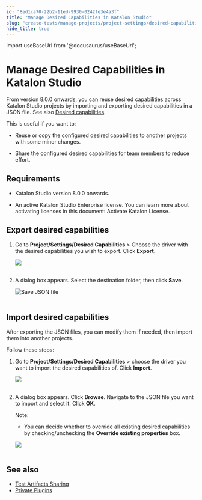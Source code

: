 ```yaml
---
id: "8ed1ca70-22b2-11ed-9930-0242fe3e4a3f"
title: "Manage Desired Capabilities in Katalon Studio"
slug: "create-tests/manage-projects/project-settings/desired-capabilities/manage-desired-capabilities-in-katalon-studio"
hide_title: true
---
```

import useBaseUrl from '@docusaurus/useBaseUrl';


# <a id="id" class="anchor_top_offset"/><a id="ariaid-title1" class="anchor_top_offset"/>Manage Desired Capabilities in <span xmlns="http://www.w3.org/1999/xhtml" className="ph">Katalon Studio</span> 

<p xmlns="http://www.w3.org/1999/xhtml" className="p">From version 8.0.0 onwards, you can reuse desired capabilities across Katalon Studio projects by importing and exporting desired capabilities in a JSON file. See also <a className="xref" href="/docs/create-tests/manage-projects/project-settings/desired-capabilities/introduction-to-desired-capabilities-in-katalon-studio">Desired capabilities</a>.</p> 
<div xmlns="http://www.w3.org/1999/xhtml" className="p">This is useful if you want to: <ul className="ul"><li className="li"><p className="p">Reuse or copy the configured desired capabilities to another projects with some minor changes.</p></li><li className="li"><p className="p">Share the configured desired capabilities for team members to reduce effort.</p></li></ul></div>

## Requirements

<ul xmlns="http://www.w3.org/1999/xhtml" className="ul"><li className="li"><p className="p">Katalon Studio version 8.0.0 onwards.</p></li><li className="li"><p className="p">An active Katalon Studio Enterprise license. You can learn more about activating licenses in this document: Activate Katalon License.</p></li></ul> 

## <a id="id_1" class="anchor_top_offset"/>Export desired capabilities

<ol xmlns="http://www.w3.org/1999/xhtml" className="ol"><li className="li">     <p className="p">Go to <strong className="ph b">Project/Settings/Desired Capabilities</strong> &gt; Choose the driver with the desired capabilities you wish to export. Click <strong className="ph b">Export</strong>.</p>     <p className="p"> <img className="image" src={useBaseUrl("https://github.com/katalon-studio/docs-images/raw/master/katalon-studio/docs/project-settings-new-ui/KS-DC-Export-DC.png")} /><br /><br />     </p>   </li><li className="li">     <p className="p">A dialog box appears. Select the destination folder, then click <strong className="ph b">Save</strong>.</p>     <p className="p"> <img className="image" src={useBaseUrl("https://github.com/katalon-studio/docs-images/raw/master/katalon-studio/docs/azure-devops/desired-capabilities-management/export-chrome-save.png")} width={400} alt="Save JSON file" /><br /><br />     </p>   </li></ol> 

## <a id="id_2" class="anchor_top_offset"/>Import desired capabilities

<p xmlns="http://www.w3.org/1999/xhtml" className="p">After exporting the JSON files, you can modify them if needed, then import them into another projects.</p> 
<p xmlns="http://www.w3.org/1999/xhtml" className="p">Follow these steps:</p> 
<ol xmlns="http://www.w3.org/1999/xhtml" className="ol"><li className="li">     <p className="p">Go to <strong className="ph b">Project/Settings/Desired Capabilities</strong> &gt; choose the driver you want to import the desired capabilities of. Click <strong className="ph b">Import</strong>.</p>     <p className="p"> <img className="image" src={useBaseUrl("https://github.com/katalon-studio/docs-images/raw/master/katalon-studio/docs/project-settings-new-ui/KS-DC-Import-DC.png")} /><br /><br />     </p>   </li><li className="li">     <p className="p">A dialog box appears. Click <strong className="ph b">Browse</strong>. Navigate to the JSON file you want to import and select it. Click <strong className="ph b">OK</strong>.</p>     <div className="note note note_note"><span className="note__title">Note:</span>        <ul className="ul"><li className="li">You can decide whether to override all existing desired capabilities by checking/unchecking the <strong className="ph b">Override existing properties</strong> box.</li></ul>     </div>     <p className="p"> <img className="image" src={useBaseUrl("https://github.com/katalon-studio/docs-images/raw/master/katalon-studio/docs/azure-devops/desired-capabilities-management/chrome_dc.png")} width={400} /><br /><br />     </p>   </li></ol> 

## <a id="id_3" class="anchor_top_offset"/>See also

<ul xmlns="http://www.w3.org/1999/xhtml" className="ul"><li className="li">     <a className="xref" href="/docs/create-tests/manage-test-artifacts/test-artifacts-sharing-in-katalon-studio">Test       Artifacts Sharing</a>   </li><li className="li">     <a className="xref" href="/docs/plugins-and-add-ons/katalon-store/katalon-studio-plugins/private-plugins-in-katalon-studio">Private       Plugins</a>   </li></ul> 
